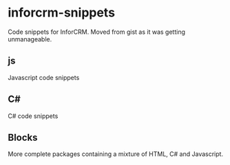 # inforcrm-snippets
Code snippets for InforCRM.  Moved from gist as it was getting unmanageable.

## js

Javascript code snippets

## C#

C# code snippets

## Blocks

More complete packages containing a mixture of HTML, C# and Javascript.
